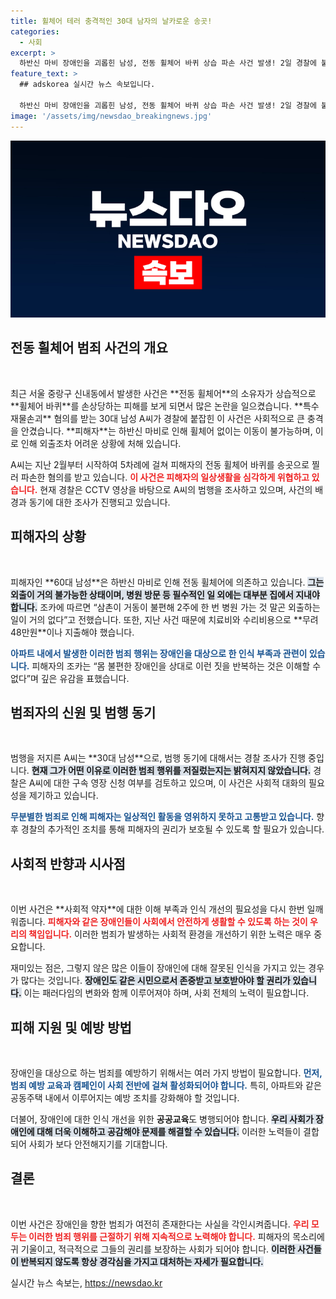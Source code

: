 ```yaml
---
title: 휠체어 테러 충격적인 30대 남자의 날카로운 송곳!
categories:
  - 사회
excerpt: >
  하반신 마비 장애인을 괴롭힌 남성, 전동 휠체어 바퀴 상습 파손 사건 발생! 2일 경찰에 붙잡힌 A씨의 충격적인 행각과 피해자의 절박한 호소를 전합니다.
feature_text: >
  ## adskorea 실시간 뉴스 속보입니다.

  하반신 마비 장애인을 괴롭힌 남성, 전동 휠체어 바퀴 상습 파손 사건 발생! 2일 경찰에 붙잡힌 A씨의 충격적인 행각과 피해자의 절박한 호소를 전합니다.
image: '/assets/img/newsdao_breakingnews.jpg'
---
```


<p><img src="/assets/img/newsdao_breakingnews.jpg" alt="adskorea 속보" /></p>

<h2 data-ke-size="size26">전동 휠체어 범죄 사건의 개요</h2>

<p data-ke-size="size16">&nbsp;</p>

<p data-ke-size="size16">최근 서울 중랑구 신내동에서 발생한 사건은 **전동 휠체어**의 소유자가 상습적으로 **휠체어 바퀴**를 손상당하는 피해를 보게 되면서 많은 논란을 일으켰습니다. **특수재물손괴** 혐의를 받는 30대 남성 A씨가 경찰에 붙잡힌 이 사건은 사회적으로 큰 충격을 안겼습니다. **피해자**는 하반신 마비로 인해 휠체어 없이는 이동이 불가능하며, 이로 인해 외출조차 어려운 상황에 처해 있습니다. </p>

<p data-ke-size="size16">A씨는 지난 2월부터 시작하여 5차례에 걸쳐 피해자의 전동 휠체어 바퀴를 송곳으로 찔러 파손한 혐의를 받고 있습니다. <b><span style="color: #ee2323;">이 사건은 피해자의 일상생활을 심각하게 위협하고 있습니다.</span></b> 현재 경찰은 CCTV 영상을 바탕으로 A씨의 범행을 조사하고 있으며, 사건의 배경과 동기에 대한 조사가 진행되고 있습니다.</p>

<h2 data-ke-size="size26">피해자의 상황</h2>

<p data-ke-size="size16">&nbsp;</p>

<p data-ke-size="size16">피해자인 **60대 남성**은 하반신 마비로 인해 전동 휠체어에 의존하고 있습니다. <b><span style="background-color: #21538527;">그는 외출이 거의 불가능한 상태이며, 병원 방문 등 필수적인 일 외에는 대부분 집에서 지내야 합니다.</span></b> 조카에 따르면 “삼촌이 거동이 불편해 2주에 한 번 병원 가는 것 말곤 외출하는 일이 거의 없다”고 전했습니다. 또한, 지난 사건 때문에 치료비와 수리비용으로 **무려 48만원**이나 지출해야 했습니다.</p>

<p data-ke-size="size16"><b><span style="color: #1a5490;">아파트 내에서 발생한 이러한 범죄 행위는 장애인을 대상으로 한 인식 부족과 관련이 있습니다.</span></b> 피해자의 조카는 “몸 불편한 장애인을 상대로 이런 짓을 반복하는 것은 이해할 수 없다”며 깊은 유감을 표했습니다.</p>

<h2 data-ke-size="size26">범죄자의 신원 및 범행 동기</h2>

<p data-ke-size="size16">&nbsp;</p>

<p data-ke-size="size16">범행을 저지른 A씨는 **30대 남성**으로, 범행 동기에 대해서는 경찰 조사가 진행 중입니다. <b><span style="background-color: #21538527;">현재 그가 어떤 이유로 이러한 범죄 행위를 저질렀는지는 밝혀지지 않았습니다.</span></b> 경찰은 A씨에 대한 구속 영장 신청 여부를 검토하고 있으며, 이 사건은 사회적 대화의 필요성을 제기하고 있습니다.</p>

<p data-ke-size="size16"><b><span style="color: #1a5490;">무분별한 범죄로 인해 피해자는 일상적인 활동을 영위하지 못하고 고통받고 있습니다.</span></b> 향후 경찰의 추가적인 조치를 통해 피해자의 권리가 보호될 수 있도록 할 필요가 있습니다.</p>

<h2 data-ke-size="size26">사회적 반향과 시사점</h2>

<p data-ke-size="size16">&nbsp;</p>

<p data-ke-size="size16">이번 사건은 **사회적 약자**에 대한 이해 부족과 인식 개선의 필요성을 다시 한번 일깨워줍니다. <b><span style="color: #ee2323;">피해자와 같은 장애인들이 사회에서 안전하게 생활할 수 있도록 하는 것이 우리의 책임입니다.</span></b> 이러한 범죄가 발생하는 사회적 환경을 개선하기 위한 노력은 매우 중요합니다.</p>

<p data-ke-size="size16">재미있는 점은, 그렇지 않은 많은 이들이 장애인에 대해 잘못된 인식을 가지고 있는 경우가 많다는 것입니다. <b><span style="background-color: #21538527;">장애인도 같은 시민으로서 존중받고 보호받아야 할 권리가 있습니다.</span></b> 이는 패러다임의 변화와 함께 이루어져야 하며, 사회 전체의 노력이 필요합니다.</p>

<h2 data-ke-size="size26">피해 지원 및 예방 방법</h2>

<p data-ke-size="size16">&nbsp;</p>

<p data-ke-size="size16">장애인을 대상으로 하는 범죄를 예방하기 위해서는 여러 가지 방법이 필요합니다. <b><span style="color: #1a5490;">먼저, 범죄 예방 교육과 캠페인이 사회 전반에 걸쳐 활성화되어야 합니다.</span></b> 특히, 아파트와 같은 공동주택 내에서 이루어지는 예방 조치를 강화해야 할 것입니다.</p>

<p data-ke-size="size16">더불어, 장애인에 대한 인식 개선을 위한 <b>공공교육</b>도 병행되어야 합니다. <b><span style="background-color: #21538527;">우리 사회가 장애인에 대해 더욱 이해하고 공감해야 문제를 해결할 수 있습니다.</span></b> 이러한 노력들이 결합되어 사회가 보다 안전해지기를 기대합니다.</p>

<h2 data-ke-size="size26">결론</h2>

<p data-ke-size="size16">&nbsp;</p>

<p data-ke-size="size16">이번 사건은 장애인을 향한 범죄가 여전히 존재한다는 사실을 각인시켜줍니다. <b><span style="color: #ee2323;">우리 모두는 이러한 범죄 행위를 근절하기 위해 지속적으로 노력해야 합니다.</span></b> 피해자의 목소리에 귀 기울이고, 적극적으로 그들의 권리를 보장하는 사회가 되어야 합니다. <b><span style="background-color: #21538527;">이러한 사건들이 반복되지 않도록 항상 경각심을 가지고 대처하는 자세가 필요합니다.</span></b></p>

<p data-ke-size="size16"></p>
실시간 뉴스 속보는, <a href="https://newsdao.kr" rel="dofollow">https://newsdao.kr</a>


